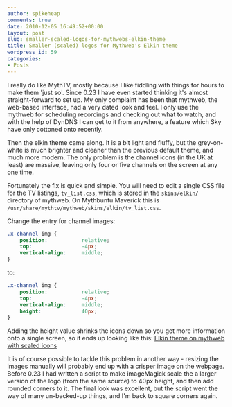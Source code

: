 ```yaml
---
author: spikeheap
comments: true
date: 2010-12-05 16:49:52+00:00
layout: post
slug: smaller-scaled-logos-for-mythwebs-elkin-theme
title: Smaller (scaled) logos for Mythweb's Elkin theme
wordpress_id: 59
categories:
- Posts
---
```


I really do like MythTV, mostly because I like fiddling with things for hours to make them 'just so'. Since 0.23 I have even started thinking it's almost straight-forward to set up. My only complaint has been that mythweb, the web-based interface, had a very dated look and feel. I only use the mythweb for scheduling recordings and checking out what to watch, and with the help of DynDNS I can get to it from anywhere, a feature which Sky have only cottoned onto recently.

Then the elkin theme came along. It is a bit light and fluffy, but the grey-on-white is much brighter and cleaner than the previous default theme, and much more modern. The only problem is the channel icons (in the UK at least) are massive, leaving only four or five channels on the screen at any one time.

Fortunately the fix is quick and simple. You will need to edit a single CSS file for the TV listings, `tv_list.css`, which is stored in the `skins/elkin/` directory of mythweb. On Mythbuntu Maverick this is `/usr/share/mythtv/mythweb/skins/elkin/tv_list.css`.

Change the entry for channel images:

```css
.x-channel img {
    position:           relative;
    top:                -4px;
    vertical-align:     middle;
}
```

to:

```css
.x-channel img {
    position:           relative;
    top:                -4px;
    vertical-align:     middle;
    height:             40px;
}
```

Adding the height value shrinks the icons down so you get more information onto a single screen, so it ends up looking like this:
[Elkin theme on mythweb with scaled icons](http://ryanbrooks.files.wordpress.com/2010/12/mythweb_elkin.jpg)


It is of course possible to tackle this problem in another way - resizing the images manually will probably end up with a crisper image on the webpage. Before 0.23 I had written a script to make imageMagick scale the a larger version of the logo (from the same source) to 40px height, and then add rounded corners to it. The final look was excellent, but the script went the way of many un-backed-up things, and I'm back to square corners again.
